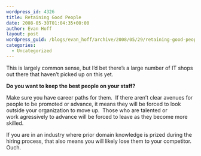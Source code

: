 ```yaml
---
wordpress_id: 4326
title: Retaining Good People
date: 2008-05-30T01:04:35+00:00
author: Evan Hoff
layout: post
wordpress_guid: /blogs/evan_hoff/archive/2008/05/29/retaining-good-people.aspx
categories:
  - Uncategorized
---
```

This is largely common sense, but I&#8217;d bet there&#8217;s a large number of IT shops out there that haven&#8217;t picked up on this yet.

**Do you want to keep the best people on your staff?**

Make sure you have career paths for them.&nbsp; If there aren&#8217;t clear avenues for people to be promoted or advance, it means they will be forced to look outside your organization to move up.&nbsp; Those who are&nbsp;talented&nbsp;or work&nbsp;agressively to advance will be forced to leave as they become more skilled.&nbsp; 

If you are in an industry where prior domain knowledge is&nbsp;prized during the hiring process, that also means you will likely&nbsp;lose them to your competitor.&nbsp; Ouch.